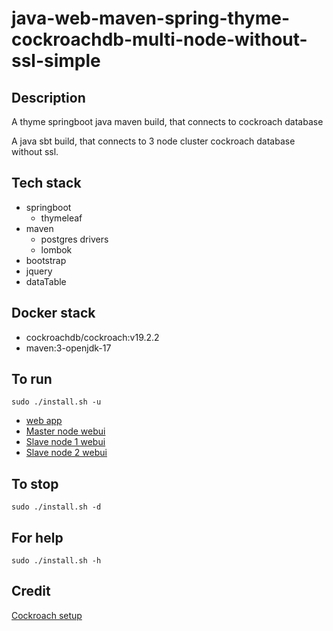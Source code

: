 # java-web-maven-spring-thyme-cockroachdb-multi-node-without-ssl-simple

## Description
A thyme springboot java maven build,
that connects to cockroach database

A java sbt build, that connects to 3 node cluster
cockroach database without ssl.

## Tech stack
- springboot
  - thymeleaf
- maven
  - postgres drivers
  - lombok
- bootstrap
- jquery
- dataTable

## Docker stack
- cockroachdb/cockroach:v19.2.2
- maven:3-openjdk-17

## To run
`sudo ./install.sh -u`
- [web app](http://localhost)
- [Master node webui](http://localhost:8000)
- [Slave node 1 webui](http://localhost:8001)
- [Slave node 2 webui](http://localhost:8002)

## To stop
`sudo ./install.sh -d`

## For help
`sudo ./install.sh -h`

## Credit
[Cockroach setup](https://github.com/s0rg/cockroach-compose)
